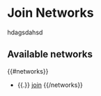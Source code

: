 # Join Networks 

hdagsdahsd


## Available networks 


{{#networks}}
* {{.}} [join](/web/networks/{{.}}/join)
{{/networks}}

